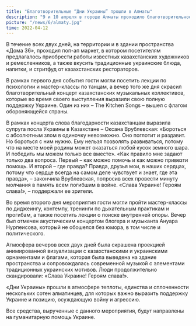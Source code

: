 ```yaml
---
title: "Благотворительные “Дни Украины” прошли в Алматы"
description: "9 и 10 апреля в городе Алматы проходило благотворительное событие «Дни Украины», организованное в поддержку украинского народа во время войны."
picture: "/news/6/almaty.jpg"
time: 2022-04-12
---
```


<NewsHeader :frontmatter="frontmatter"/>

В течение всех двух дней, на территории и в здании пространства «Дома 36», проходил поп-ап маркет, в котором посетителям предлагалось приобрести работы известных казахстанских художников и ремесленников, а также вкусить традиционные украинские блюда, напитки, и стритфуд от казахстанских рестораторов.

В рамках первого дня события гости могли посетить лекции по психологии и мастер-классы по танцам, а вечер того же дня скрасил благотворительный концерт казахстанских музыкальных коллективов, которые во время своего выступления выразили свою полную поддержку Украине. Один из них – The Kitchen Songs – вышел с флагом обороняющейся страны.

В рамках концерта слова благодарности казахстанцам выразила супруга посла Украины в Казахстане – Оксана Врублевская: «Бороться с абсолютным злом в одиночку невозможно. Оно поглотит и раздавит. Но бороться с ним нужно. Ему нельзя позволять развиваться, потому что на месте моей родины может оказаться любой кусок земного шара. И победить мы можем только все вместе». «Как правило мне задают только два вопроса. Первый – как можно помочь и как можно привезти помощь. И второй – где правда? Правда, друзья мои, в наших сердцах, потому что сердце всегда на самом деле чувствует и знает, где эта правда», – закончила Врублевская, попросив всех провести минуту молчания в память всем погибшим в войне. «Слава Украине! Героям слава!», – поддержали ее зрители.

Во время второго дня мероприятия гости могли пройти мастер-классы по диджеингу, контемпу, тренинги по дыхательным практикам и прогибам, а также посетить лекции о поиске внутренней опоры. Вечер был отмечен акустическим концертом блогера и музыканта Ануара Нурпеисова, который не обошелся без юмора, в том числе и политического.

Атмосфера вечеров всех двух дней была скрашена проекцией анимированной визуализации с казахстанскими и украинскими орнаментами и флагами, которая была выведена на здание пространства и сопровождалась современной музыкой с элементами традиционных украинских мотивов. Люди продолжительно скандировали: «Слава Украине! Героям слава!».

«Дни Украины» прошли в атмосфере теплоты, единства и сплоченности нескольких сотен алматинцев, для которых важно выразить поддержку Украине и позицию, осуждающую войну и агрессию.

Все средства, вырученные с данного мероприятия, будут направлены на гуманитарную помощь Украине.